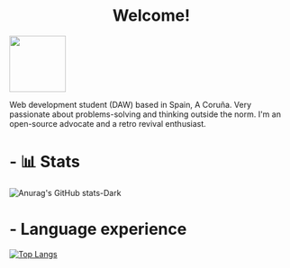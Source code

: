 
<h1 align="center"> Welcome!  </h1>

<img height="100" align="center" src="https://user-images.githubusercontent.com/61323569/227303147-1d821b5c-ad5b-4e95-b099-8613e0aa5989.png" >

Web development student (DAW) based in Spain, A Coruña. Very passionate about problems-solving and thinking outside the norm. I'm an open-source advocate and a retro revival enthusiast.  

<h1> - 📊 Stats</h1>

<!-- DARK MODE -->
![Anurag's GitHub stats-Dark](https://github-readme-stats.vercel.app/api?username=noihirsch&show_icons=true&theme=vue-dark#gh-dark-mode-only)


<h1> - Language experience </h1>


<!-- DARK MODE -->

[![Top Langs](https://github-readme-stats.vercel.app/api/top-langs/?username=noihirsch&layout=compact&theme=vue-dark#gh-dark-mode-only)](https://github.com/noihirsch/github-readme-stats)


